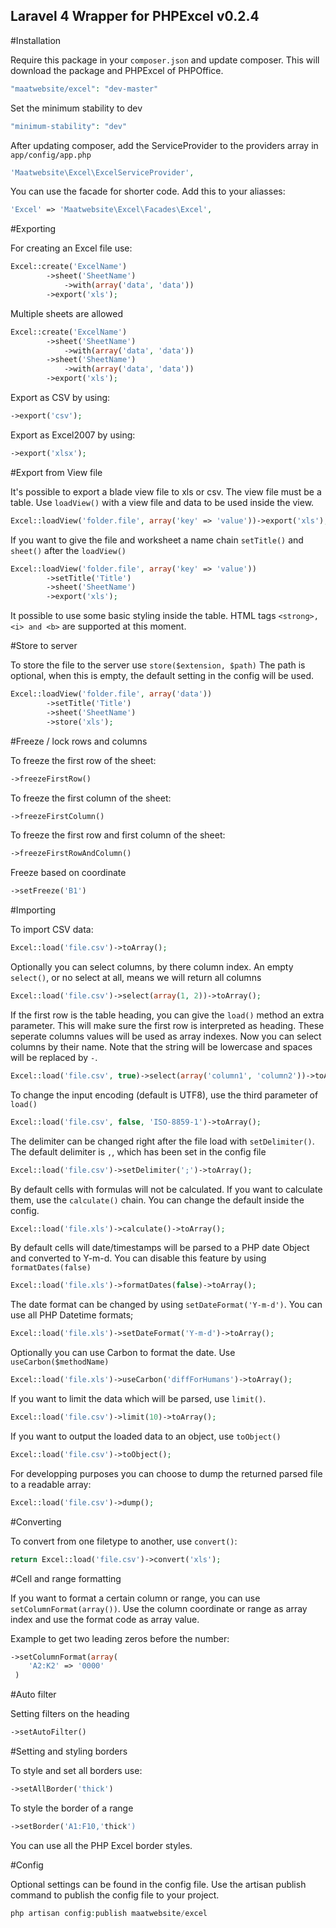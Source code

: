 ## Laravel 4 Wrapper for PHPExcel v0.2.4

#Installation

Require this package in your `composer.json` and update composer. This will download the package and PHPExcel of PHPOffice.
```php
"maatwebsite/excel": "dev-master"
```

Set the minimum stability to dev
```php
"minimum-stability": "dev"
```

After updating composer, add the ServiceProvider to the providers array in `app/config/app.php`
```php
'Maatwebsite\Excel\ExcelServiceProvider',
```

You can use the facade for shorter code. Add this to your aliasses:
```php
'Excel' => 'Maatwebsite\Excel\Facades\Excel',
```

#Exporting

For creating an Excel file use:
```php
Excel::create('ExcelName')
        ->sheet('SheetName')
            ->with(array('data', 'data'))
        ->export('xls');
```

Multiple sheets are allowed
```php
Excel::create('ExcelName')
        ->sheet('SheetName')
            ->with(array('data', 'data'))
        ->sheet('SheetName')
            ->with(array('data', 'data'))
        ->export('xls');
```

Export as CSV by using:
```php
->export('csv');
```

Export as Excel2007 by using:
```php
->export('xlsx');
```

#Export from View file

It's possible to export a blade view file to xls or csv. The view file must be a table.
Use `loadView()` with a view file and data to be used inside the view.
```php
Excel::loadView('folder.file', array('key' => 'value'))->export('xls');
```

If you want to give the file and worksheet a name chain `setTitle()` and `sheet()` after the `loadView()`
```php
Excel::loadView('folder.file', array('key' => 'value'))
        ->setTitle('Title')
        ->sheet('SheetName')
        ->export('xls');
```

It possible to use some basic styling inside the table.
HTML tags `<strong>, <i> and <b>` are supported at this moment.

#Store to server

To store the file to the server use `store($extension, $path)` The path is optional, when this is empty, the default setting in the config will be used.
```php
Excel::loadView('folder.file', array('data'))
        ->setTitle('Title')
        ->sheet('SheetName')
        ->store('xls');
```


#Freeze / lock rows and columns

To freeze the first row of the sheet:
```php
->freezeFirstRow()
```
To freeze the first column of the sheet:
```php
->freezeFirstColumn()
```

To freeze the first row and first column of the sheet:
```php
->freezeFirstRowAndColumn()
```

Freeze based on coordinate
```php
->setFreeze('B1')
```

#Importing

To import CSV data:
```php
Excel::load('file.csv')->toArray();
```

Optionally you can select columns, by there column index.
An empty `select()`, or no select at all, means we will return all columns
```php
Excel::load('file.csv')->select(array(1, 2))->toArray();
```

If the first row is the table heading, you can give the `load()` method an extra parameter. This will make sure the first row is interpreted as heading. These seperate columns values will be used as array indexes. Now you can select columns by their name. Note that the string will be lowercase and spaces will be replaced by `-`.
```php
Excel::load('file.csv', true)->select(array('column1', 'column2'))->toArray();
```

To change the input encoding (default is UTF8), use the third parameter of `load()`
```php
Excel::load('file.csv', false, 'ISO-8859-1')->toArray();
```

The delimiter can be changed right after the file load with `setDelimiter()`. The default delimiter is `,`, which has been set in the config file
```php
Excel::load('file.csv')->setDelimiter(';')->toArray();
```

By default cells with formulas will not be calculated. If you want to calculate them, use the `calculate()` chain. You can change the default inside the config.
```php
Excel::load('file.xls')->calculate()->toArray();
```

By default cells will date/timestamps will be parsed to a PHP date Object and converted to Y-m-d.
You can disable this feature by using `formatDates(false)`
```php
Excel::load('file.xls')->formatDates(false)->toArray();
```

The date format can be changed by using `setDateFormat('Y-m-d')`. You can use all PHP Datetime formats;
```php
Excel::load('file.xls')->setDateFormat('Y-m-d')->toArray();
```

Optionally you can use Carbon to format the date. Use `useCarbon($methodName)`
```php
Excel::load('file.xls')->useCarbon('diffForHumans')->toArray();
```

If you want to limit the data which will be parsed, use `limit()`.
```php
Excel::load('file.csv')->limit(10)->toArray();
```

If you want to output the loaded data to an object, use `toObject()`
```php
Excel::load('file.csv')->toObject();
```

For developping purposes you can choose to dump the returned parsed file to a readable array:
```php
Excel::load('file.csv')->dump();
```

#Converting

To convert from one filetype to another, use `convert()`:
```php
return Excel::load('file.csv')->convert('xls');
```

#Cell and range formatting

If you want to format a certain column or range, you can use `setColumnFormat(array())`.
Use the column coordinate or range as array index and use the format code as array value.

Example to get two leading zeros before the number:
```php
->setColumnFormat(array(
    'A2:K2' => '0000'
 )
```

#Auto filter

Setting filters on the heading
```php
->setAutoFilter()
```

#Setting and styling borders

To style and set all borders use:
```php
->setAllBorder('thick')
```

To style the border of a range
```php
->setBorder('A1:F10,'thick')
```

You can use all the PHP Excel border styles.

#Config

Optional settings can be found in the config file. Use the artisan publish command to publish the config file to your project.
```php
php artisan config:publish maatwebsite/excel
```
